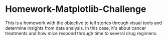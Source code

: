 # Homework-Matplotlib-Challenge
This is a homework with the objective to tell stories through visual tools and determine insights from data analysis. In this case, it's about cancer treatments and how mice respond through time to several drug regimens.
